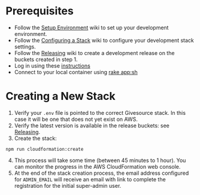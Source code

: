 # Prerequisites
* Follow the [Setup Environment](setup-environment.md) wiki to set up your development environment.
* Follow the [Configuring a Stack](configuring-a-stack.md) wiki to configure your development stack settings.
* Follow the [Releasing](releasing.md) wiki to create a development release on the buckets created in step 1.
* Log in using these [instructions](aws-account.md#aws-command-line)
* Connect to your local container using [rake app:sh](local-environment.md)

# Creating a New Stack
1. Verify your `.env` file is pointed to the correct Givesource stack. In this case it will be one that does not yet exist on AWS.
2. Verify the latest version is available in the release buckets: see [Releasing](releasing.md).
3. Create the stack:
  ```
  npm run cloudformation:create
  ```
4. This process will take some time (between 45 minutes to 1 hour). You can monitor the progress in the AWS CloudFormation web console.
5. At the end of the stack creation process, the email address configured for `ADMIN_EMAIL` will receive an email with link to complete the registration for the initial super-admin
user.
